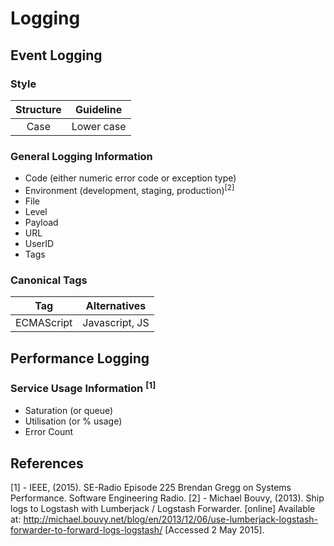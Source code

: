 # Logging

## Event Logging
### Style
| Structure | Guideline      | 
|:---------:|:--------------:|
| Case      | Lower case     |

### General Logging Information
  - Code (either numeric error code or exception type)
  - Environment (development, staging, production)<sup>[2]</sup>
  - File
  - Level
  - Payload
  - URL
  - UserID
  - Tags

### Canonical Tags
| Tag        | Alternatives   |
|:----------:|:--------------:|
| ECMAScript | Javascript, JS |

## Performance Logging

### Service Usage Information <sup>[1]</sup>
 - Saturation (or queue)
 - Utilisation (or % usage)
 - Error Count

## References
[1] - IEEE, (2015). SE-Radio Episode 225 Brendan Gregg on Systems Performance. Software Engineering Radio.
[2] - Michael Bouvy, (2013). Ship logs to Logstash with Lumberjack / Logstash Forwarder. [online] Available at: http://michael.bouvy.net/blog/en/2013/12/06/use-lumberjack-logstash-forwarder-to-forward-logs-logstash/ [Accessed 2 May 2015].
